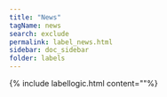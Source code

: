 ```yaml
---
title: "News"
tagName: news
search: exclude
permalink: label_news.html
sidebar: doc_sidebar
folder: labels
---
```

{% include labellogic.html content=""%}


